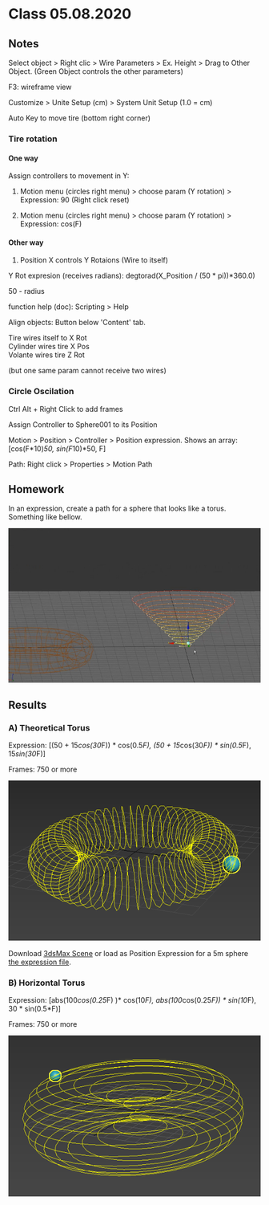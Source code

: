 # Class 05.08.2020 <br />

## Notes 

Select object > Right clic > Wire Parameters > Ex. Height > Drag to Other Object. (Green Object controls the other parameters) <br />

F3: wireframe view<br />

Customize > Unite Setup (cm) > System Unit Setup (1.0 = cm)<br />

Auto Key to move tire (bottom right corner)<br />

### Tire rotation

#### One way

Assign controllers to movement in Y: <br />

1. Motion menu (circles right menu) > choose param (Y rotation) > Expression: 90 (Right click reset)<br />

2. Motion menu (circles right menu) > choose param (Y rotation) > Expression: cos(F)<br />
 
#### Other way

1. Position X controls Y Rotaions (Wire to itself)<br />

Y Rot expresion (receives radians): degtorad(X_Position / (50 * pi))*360.0) <br />

50 - radius <br />

function help (doc): Scripting > Help <br />

Align objects: Button below 'Content' tab. <br />

Tire wires itself to X Rot <br />
Cylinder wires tire X Pos <br />
Volante wires tire Z Rot <br />

(but one same param cannot receive two wires)<br />

### Circle Oscilation

Ctrl Alt + Right Click to add frames <br />

Assign Controller to Sphere001 to its Position <br />

Motion > Position > Controller > Position expression. Shows an array: [cos(F*10)*50, sin(F*10)*50, F] <br />

Path: Right click > Properties > Motion Path <br />

## Homework

In an expression, create a path for a sphere that looks like a torus. Something like bellow.<br />

![alt text](https://github.com/the-other-mariana/3dsmax-plugins/blob/master/05082020/hw-pic.png?raw=true) <br />

## Results

### A) Theoretical Torus

Expression: [(50 + 15*cos(30*F)) * cos(0.5*F), (50 + 15*cos(30*F)) * sin(0.5*F), 15*sin(30*F)] <br />

Frames: 750 or more <br />

![alt text](https://github.com/the-other-mariana/3dsmax-plugins/blob/master/05082020/hw-output-01.png?raw=true) <br />

Download [3dsMax Scene](https://github.com/the-other-mariana/3dsmax-plugins/blob/master/05082020/hw-scene01_v02.max) or load as Position Expression for a 5m sphere [the expression file](https://github.com/the-other-mariana/3dsmax-plugins/blob/master/05082020/hw-expression01_v02.xpr). <br />

### B) Horizontal Torus

Expression: [abs(100*cos(0.25*F) )* cos(10*F), abs(100*cos(0.25*F))  * sin(10*F), 30 * sin(0.5*F)] <br />

Frames: 750 or more <br />

![alt text](https://github.com/the-other-mariana/3dsmax-plugins/blob/master/05082020/hw-output-02.png?raw=true) <br />






